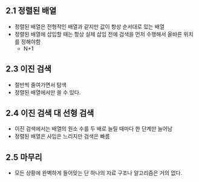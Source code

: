 ## 2.1 정렬된 배열
- 정렬된 배열은 전형적인 배열과 같지만 값이 항상 순서대로 있는 배열
- 정렬된 배열에 삽입할 때는 항상 실제 삽입 전에 검색을 먼저 수행해서 올바른 위치를 정해야함
	- N+1

## 2.3 이진 검색
- 절반씩 줄여가면서 탐색
- 정렬된 배열에서만 쓸 수 있다.

## 2.4 이진 검색 대 선형 검색
- 이진 검색에서는 배열의 원소 수를 두 배로 늘릴 때마다 한 단계만 늘어남
- 정렬된 배열은 사입은 느리지만 검색은 빠름

## 2.5 마무리
- 모든 상황에 완벽하게 들어맞는 단 하나의 자료 구조나 알고리즘은 거의 없다.